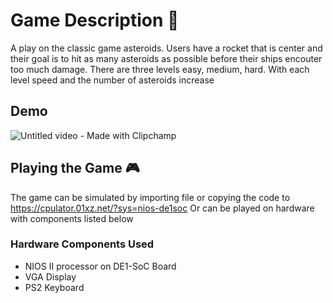# Game Description :rocket:

A play on the classic game asteroids. Users have a rocket that is center and their goal is to hit
as many asteroids as possible before their ships encouter too much damage.
There are three levels easy, medium, hard. With each level speed and the number of asteroids increase

## Demo
![Untitled video - Made with Clipchamp](https://github.com/Aabha-J/Asteroid-Shooting-Game/assets/121515351/026c292e-a057-41f9-bed2-4e408490455a)


## Playing the Game :video_game:

The game can be simulated by importing file or copying the code to
https://cpulator.01xz.net/?sys=nios-de1soc
Or can be played on hardware with components listed below

### Hardware Components Used
  - NIOS II processor on DE1-SoC Board
  - VGA Display
  - PS2 Keyboard

